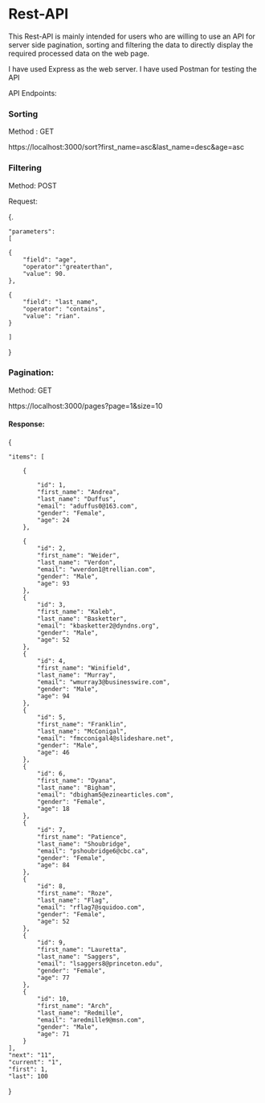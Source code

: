 # Rest-API

This Rest-API is mainly intended for users who are willing to use an API for server side pagination, sorting and filtering 
the data to directly display the required processed data on the web page.

I have used Express as the web server. I have used Postman for testing the API

API Endpoints:

### Sorting

Method : GET

https://localhost:3000/sort?first_name=asc&last_name=desc&age=asc

### Filtering

Method: POST

Request:

{. 
    
    "parameters": 
    [
    
    { 
        "field": "age",  
        "operator":"greaterthan",  
        "value": 90.   
    }, 
    
    {   
        "field": "last_name",   
        "operator": "contains",  
        "value": "rian". 
    }
    
    ] 
} 

### Pagination:

Method: GET

https://localhost:3000/pages?page=1&size=10

#### Response:

{

    "items": [
    
        {
        
            "id": 1,
            "first_name": "Andrea",
            "last_name": "Duffus",
            "email": "aduffus0@163.com",
            "gender": "Female",
            "age": 24
        },
        
        {
            "id": 2,
            "first_name": "Weider",
            "last_name": "Verdon",
            "email": "wverdon1@trellian.com",
            "gender": "Male",
            "age": 93
        },
        {
            "id": 3,
            "first_name": "Kaleb",
            "last_name": "Basketter",
            "email": "kbasketter2@dyndns.org",
            "gender": "Male",
            "age": 52
        },
        {
            "id": 4,
            "first_name": "Winifield",
            "last_name": "Murray",
            "email": "wmurray3@businesswire.com",
            "gender": "Male",
            "age": 94
        },
        {
            "id": 5,
            "first_name": "Franklin",
            "last_name": "McConigal",
            "email": "fmcconigal4@slideshare.net",
            "gender": "Male",
            "age": 46
        },
        {
            "id": 6,
            "first_name": "Dyana",
            "last_name": "Bigham",
            "email": "dbigham5@ezinearticles.com",
            "gender": "Female",
            "age": 18
        },
        {
            "id": 7,
            "first_name": "Patience",
            "last_name": "Shoubridge",
            "email": "pshoubridge6@cbc.ca",
            "gender": "Female",
            "age": 84
        },
        {
            "id": 8,
            "first_name": "Roze",
            "last_name": "Flag",
            "email": "rflag7@squidoo.com",
            "gender": "Female",
            "age": 52
        },
        {
            "id": 9,
            "first_name": "Lauretta",
            "last_name": "Saggers",
            "email": "lsaggers8@princeton.edu",
            "gender": "Female",
            "age": 77
        },
        {
            "id": 10,
            "first_name": "Arch",
            "last_name": "Redmille",
            "email": "aredmille9@msn.com",
            "gender": "Male",
            "age": 71
        }
    ],
    "next": "11",
    "current": "1",
    "first": 1,
    "last": 100
}


